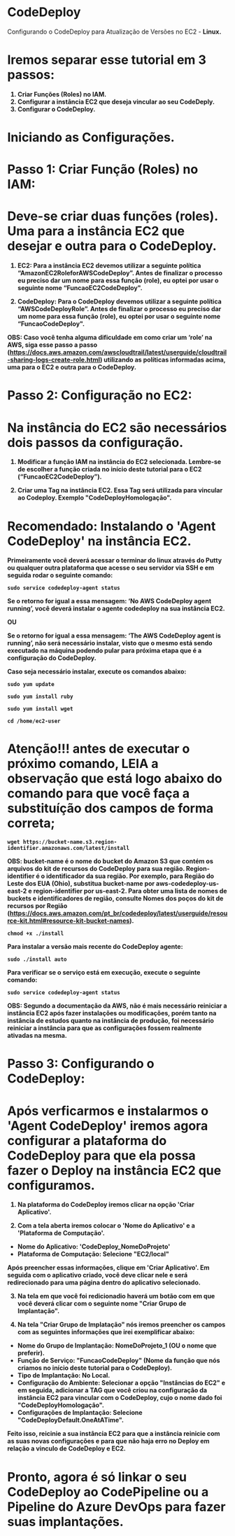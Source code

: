 # CodeDeploy
Configurando o CodeDeploy para Atualização de Versões no EC2 - <b>Linux<b>.

# Iremos separar esse tutorial em 3 passos:

1. Criar Funções (Roles) no IAM.
2. Configurar a instância EC2 que deseja vincular ao seu CodeDeply.
3. Configurar o CodeDeploy.

# Iniciando as Configurações.

# Passo 1: Criar Função (Roles) no IAM:

# Deve-se criar duas funções (roles). Uma para a instância EC2 que desejar e outra para o CodeDeploy.

1. EC2: Para a instância EC2 devemos utilizar a seguinte política “AmazonEC2RoleforAWSCodeDeploy”. Antes de finalizar o processo eu preciso dar um nome para essa função (role), eu optei por usar o seguinte nome “FuncaoEC2CodeDeploy".

2. CodeDeploy: Para o CodeDeploy devemos utilizar a seguinte política “AWSCodeDeployRole”. Antes de finalizar o processo eu preciso dar um nome para essa função (role), eu optei por usar o seguinte nome “FuncaoCodeDeploy".

OBS: Caso você tenha alguma dificuldade em como criar um ‘role’ na AWS, siga esse passo a passo (https://docs.aws.amazon.com/awscloudtrail/latest/userguide/cloudtrail-sharing-logs-create-role.html) utilizando as políticas informadas acima, uma para o EC2 e outra para o CodeDeploy.

# Passo 2: Configuração no EC2:

# Na instância do EC2 são necessários dois passos da configuração.

1. Modificar a função IAM na instância do EC2 selecionada. Lembre-se de escolher a função criada no início deste tutorial para o EC2 (“FuncaoEC2CodeDeploy”).

2. Criar uma Tag na instância EC2. Essa Tag será utilizada para vincular ao Codeploy. Exemplo "CodeDeployHomologação".

# Recomendado: Instalando o 'Agent CodeDeploy' na instância EC2.

Primeiramente você deverá acessar o terminar do linux através do Putty ou qualquer outra plataforma que acesse o seu servidor via SSH e em seguida rodar o seguinte comando:

`sudo service codedeploy-agent status`

Se o retorno for igual a essa mensagem: ‘No AWS CodeDeploy agent running’, você deverá instalar o agente codedeploy na sua instância EC2.

OU

Se o retorno for igual a essa mensagem: ‘The AWS CodeDeploy agent is running’, não será necessário instalar, visto que o mesmo está sendo executado na máquina podendo pular para próxima etapa que é a configuração do CodeDeploy.

Caso seja necessário instalar, execute os comandos abaixo:

`sudo yum update`

`sudo yum install ruby`

`sudo yum install wget` 

`cd /home/ec2-user`

# Atenção!!! antes de executar o próximo comando, LEIA a observação que está logo abaixo do comando para que você faça a substituíção dos campos de forma correta;

`wget https://bucket-name.s3.region-identifier.amazonaws.com/latest/install`

OBS: bucket-name é o nome do bucket do Amazon S3 que contém os arquivos do kit de recursos do CodeDeploy para sua região. Region-identifier é o identificador da sua região. Por exemplo, para Região do Leste dos EUA (Ohio), substitua bucket-name por aws-codedeploy-us-east-2 e region-identifier por us-east-2. Para obter uma lista de nomes de buckets e identificadores de região, consulte Nomes dos poços do kit de recursos por Região (https://docs.aws.amazon.com/pt_br/codedeploy/latest/userguide/resource-kit.html#resource-kit-bucket-names).

`chmod +x ./install`

Para instalar a versão mais recente do CodeDeploy agente:

`sudo ./install auto`

Para verificar se o serviço está em execução, execute o seguinte comando:

`sudo service codedeploy-agent status`

OBS: Segundo a documentação da AWS, não é mais necessário reiniciar a instância EC2 após fazer instalações ou modificações, porém tanto na instância de estudos quanto na instância de produção, foi necessário reiniciar a instância para que as configurações fossem realmente ativadas na mesma.

# Passo 3:	Configurando o CodeDeploy:

# Após verficarmos e instalarmos o 'Agent CodeDeploy' iremos agora configurar a plataforma do CodeDeploy para que ela possa fazer o Deploy na instância EC2 que configuramos.

1. Na plataforma do CodeDeploy iremos clicar na opção 'Criar Aplicativo'.

2. Com a tela aberta iremos colocar o 'Nome do Aplicativo' e a 'Plataforma de Computação'.

- Nome do Aplicativo: 'CodeDeploy_NomeDoProjeto'
- Plataforma de Computação: Selecione "EC2/local"

Após preencher essas informações, clique em 'Criar Aplicativo'. Em seguida com o aplicativo criado, você deve clicar nele e será redirecionado para uma página dentro do aplicativo selecionado.

3. Na tela em que você foi redicionadio haverá um botão com em que você deverá clicar com o seguinte nome "Criar Grupo de Implantação".

4. Na tela "Criar Grupo de Implatação" nós iremos preencher os campos com as seguintes informações que irei exemplificar abaixo:

- Nome do Grupo de Implantação: NomeDoProjeto_1 (OU o nome que preferir).
- Função de Serviço: "FuncaoCodeDeploy" (Nome da função que nós criamos no início deste tutorial para o CodeDeploy).
- Tipo de Implantação: No Local.
- Configuração do Ambiente: Selecionar a opção "Instâncias do EC2" e em seguida, adicionar a TAG que você criou na configuração da instância EC2 para vincular com o CodeDeploy, cujo o nome dado foi "CodeDeployHomologação".
- Configurações de Implantação: Selecione "CodeDeployDefault.OneAtATime".

Feito isso, reicinie a sua instância EC2 para que a instância reinicie com as suas novas configurações e para que não haja erro no Deploy em relação a vinculo de CodeDeploy e EC2.

# Pronto, agora é só linkar o seu CodeDeploy ao CodePipeline ou a Pipeline do Azure DevOps para fazer suas implantações.
